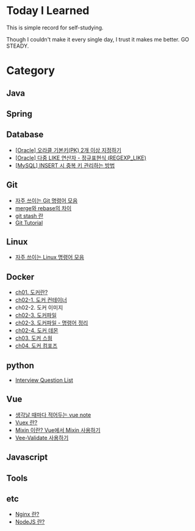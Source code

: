 # Today I Learned

This is simple record for self-studying.

Though I couldn't make it every single day, I trust it makes me better. GO STEADY.

# Category

## Java

## Spring

## Database

- [[Oracle] 오라클 기본키(PK) 2개 이상 지정하기](./Database/oracle-multiple-PK.md)
- [[Oracle] 다중 LIKE 연산자 - 정규표현식 (REGEXP_LIKE)](./Database/oracle-regexp_like.md)
- [[MySQL] INSERT 시 중복 키 관리하는 방법](./Database/mysql-duplicate-update.md)

## Git

- [자주 쓰이는 Git 명령어 모음](./Git/git-bash-cmd.md)
- [merge와 rebase의 차이](./Git/git-merge-vs-rebase.md)
- [git stash 란](./Git/git-stash.md)
- [Git Tutorial](./Git/tutorial.md)

## Linux

- [자주 쓰이는 Linux 명령어 모음](./Linux/frequently-used-command-in-Linux.md)

## Docker

- [ch01. 도커란?](./Docker/ch01-what-is-docker.md)
- [ch02-1. 도커 컨테이너](./Docker/ch02-docker-container.md)
- ch02-2. 도커 이미지
- [ch02-3. 도커파일](./Docker/ch02-dockerFile.md)
- [ch02-3. 도커파일 - 명령어 정리](./Docker/ch02-dockerFile-CMD.md)
- [ch02-4. 도커 데몬](./Docker/ch02-docker-daemon.md)
- [ch03. 도커 스웜](./Docker/ch03-docker-swarm.md)
- [ch04. 도커 컴포즈](./Docker/ch04-docker-compose.md)

## python

- [Interview Question List](./python/interview_questions.md)

## Vue

- [생각날 때마다 적어두는 vue note](./Vue/note.md)
- [Vuex 란?](./Vue/what-is-vuex.md)
- [Mixin 이란? Vue에서 Mixin 사용하기](./Vue/what-is-mixin.md)
- [Vee-Validate 사용하기](./Vue/how-to-use-vee-validate.md)

## Javascript

## Tools

## etc

- [Nginx 란?](./etc/what-is-nginx.md)
- [NodeJS 란?](./etc/what-is-nodejs.md)
